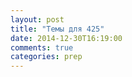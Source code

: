 ```yaml
---
layout: post
title: "Темы для 425"
date: 2014-12-30T16:19:00
comments: true
categories: prep
---
```

